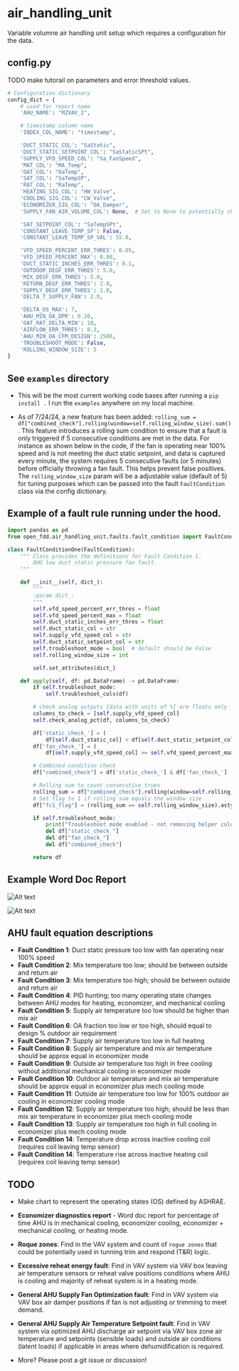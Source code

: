 # air_handling_unit
Variable volumne air handling unit setup which requires a configuration for the data.

## config.py

TODO make tutorail on parameters and error threshold values.
```python
# Configuration dictionary
config_dict = {
    # used for report name
    'AHU_NAME': "MZVAV_1",

    # timestamp column name
    'INDEX_COL_NAME': "timestamp",

    'DUCT_STATIC_COL': "SaStatic",
    'DUCT_STATIC_SETPOINT_COL': "SaStaticSPt",
    'SUPPLY_VFD_SPEED_COL': "Sa_FanSpeed",
    'MAT_COL': "MA_Temp",
    'OAT_COL': "OaTemp",
    'SAT_COL': "SaTempSP",
    'RAT_COL': "RaTemp",
    'HEATING_SIG_COL': "HW_Valve",  
    'COOLING_SIG_COL': "CW_Valve",  
    'ECONOMIZER_SIG_COL': "OA_Damper",
    'SUPPLY_FAN_AIR_VOLUME_COL': None,  # Set to None to potentially skip Fault Condition 6

    'SAT_SETPOINT_COL': "SaTempSPt",
    'CONSTANT_LEAVE_TEMP_SP': False,
    'CONSTANT_LEAVE_TEMP_SP_VAL': 55.0,

    'VFD_SPEED_PERCENT_ERR_THRES': 0.05,
    'VFD_SPEED_PERCENT_MAX': 0.99,
    'DUCT_STATIC_INCHES_ERR_THRES': 0.1,
    'OUTDOOR_DEGF_ERR_THRES': 5.0,
    'MIX_DEGF_ERR_THRES': 5.0,
    'RETURN_DEGF_ERR_THRES': 2.0,
    'SUPPLY_DEGF_ERR_THRES': 2.0,
    'DELTA_T_SUPPLY_FAN': 2.0,

    'DELTA_OS_MAX': 7,
    'AHU_MIN_OA_DPR': 0.20,
    'OAT_RAT_DELTA_MIN': 10,
    'AIRFLOW_ERR_THRES': 0.3,
    'AHU_MIN_OA_CFM_DESIGN': 2500,
    'TROUBLESHOOT_MODE': False,
    'ROLLING_WINDOW_SIZE': 5
}
```

## See `examples` directory 

* This will be the most current working code bases after running a `pip install .` I run the `examples` anywhere on my local machine.

* As of 7/24/24, a new feature has been added: `rolling_sum = df["combined_check"].rolling(window=self.rolling_window_size).sum()`. This feature introduces a rolling sum condition to ensure that a fault is only triggered if 5 consecutive conditions are met in the data. For instance as shown below in the code, if the fan is operating near 100% speed and is not meeting the duct static setpoint, and data is captured every minute, the system requires 5 consecutive faults (or 5 minutes) before officially throwing a fan fault. This helps prevent false positives. The `rolling_window_size` param will be a adjustable value (default of 5) for tuning purposes which can be passed into the fault `FaultCondition` class via the config dictionary. 


## Example of a fault rule running under the hood.
```python
import pandas as pd
from open_fdd.air_handling_unit.faults.fault_condition import FaultCondition

class FaultConditionOne(FaultCondition):
    """ Class provides the definitions for Fault Condition 1.
        AHU low duct static pressure fan fault.
    """

    def __init__(self, dict_):
        """
        :param dict_:
        """
        self.vfd_speed_percent_err_thres = float
        self.vfd_speed_percent_max = float
        self.duct_static_inches_err_thres = float
        self.duct_static_col = str
        self.supply_vfd_speed_col = str
        self.duct_static_setpoint_col = str
        self.troubleshoot_mode = bool  # default should be False
        self.rolling_window_size = int

        self.set_attributes(dict_)

    def apply(self, df: pd.DataFrame) -> pd.DataFrame:
        if self.troubleshoot_mode:
            self.troubleshoot_cols(df)

        # check analog outputs [data with units of %] are floats only
        columns_to_check = [self.supply_vfd_speed_col]
        self.check_analog_pct(df, columns_to_check)

        df['static_check_'] = (
            df[self.duct_static_col] < df[self.duct_static_setpoint_col] - self.duct_static_inches_err_thres)
        df['fan_check_'] = (
            df[self.supply_vfd_speed_col] >= self.vfd_speed_percent_max - self.vfd_speed_percent_err_thres)

        # Combined condition check
        df["combined_check"] = df['static_check_'] & df['fan_check_']

        # Rolling sum to count consecutive trues
        rolling_sum = df["combined_check"].rolling(window=self.rolling_window_size).sum()
        # Set flag to 1 if rolling sum equals the window size
        df["fc1_flag"] = (rolling_sum == self.rolling_window_size).astype(int)

        if self.troubleshoot_mode:
            print("Troubleshoot mode enabled - not removing helper columns")
            del df["static_check_"]
            del df["fan_check_"]
            del df["combined_check"]

        return df
```

## Example Word Doc Report

![Alt text](open_fdd/air_handling_unit/images/example1.jpg)

![Alt text](open_fdd/air_handling_unit/images/example2.jpg)

## AHU fault equation descriptions
* **Fault Condition 1**: Duct static pressure too low with fan operating near 100% speed
* **Fault Condition 2**: Mix temperature too low; should be between outside and return air
* **Fault Condition 3**: Mix temperature too high; should be between outside and return air
* **Fault Condition 4**: PID hunting; too many operating state changes between AHU modes for heating, economizer, and mechanical cooling
* **Fault Condition 5**: Supply air temperature too low should be higher than mix air
* **Fault Condition 6**: OA fraction too low or too high, should equal to design % outdoor air requirement
* **Fault Condition 7**: Supply air temperature too low in full heating
* **Fault Condition 8**: Supply air temperature and mix air temperature should be approx equal in economizer mode
* **Fault Condition 9**: Outside air temperature too high in free cooling without additional mechanical cooling in economizer mode
* **Fault Condition 10**: Outdoor air temperature and mix air temperature should be approx equal in economizer plus mech cooling mode
* **Fault Condition 11**: Outside air temperature too low for 100% outdoor air cooling in economizer cooling mode
* **Fault Condition 12**: Supply air temperature too high; should be less than mix air temperature in economizer plus mech cooling mode
* **Fault Condition 13**: Supply air temperature too high in full cooling in economizer plus mech cooling mode
* **Fault Condition 14**: Temperature drop across inactive cooling coil (requires coil leaving temp sensor)
* **Fault Condition 14**: Temperature rise across inactive heating coil (requires coil leaving temp sensor)

## TODO
* Make chart to represent the operating states (OS) defined by ASHRAE.
* **Economizer diagnostics report** - Word doc report for percentage of time AHU is in mechanical cooling, economizer cooling, economizer + mechanical cooling, or heating mode.

* **Roque zones**: Find in the VAV system and count of `rogue zones` that could be potentially used in tunning trim and respond (T&R) logic.
* **Excessive reheat energy fault**: Find in VAV system via VAV box leaving air temperature sensors or reheat valve positions conditions where AHU is cooling and majority of reheat system is in a heating mode.
* **General AHU Supply Fan Optimization fault**: Find in VAV system via VAV box air damper positions if fan is not adjusting or trimming to meet demand.
* **General AHU Supply Air Temperature Setpoint fault**: Find in VAV system via optimized AHU discharge air setpoint via VAV box zone air temperature and setpoints (sensible loads) and outside air conditions (latent loads) if applicable in areas where dehumidification is required. 
* More? Please post a git issue or discussion! 

